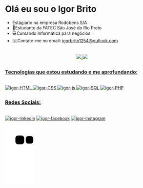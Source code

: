 # Olá eu sou o Igor Brito 

- Estágiario na empresa Rodobens S/A
- 🏫Estudante da FATEC São José do Rio Preto
- 💻Cursando Informática para negócios
- ✉️Contate-me no email: igorbrito1254@outlook.com

##

<div align="center">
  <a href="https://github.com/IgorBrito12k">
  <img height="150em" src="https://github-readme-stats.vercel.app/api?username=IgorBrito12k&show_icons=true&theme=dracula&include_all_commits=true&count_private=true"/>
  <img height="150em" src="https://github-readme-stats.vercel.app/api/top-langs/?username=IgorBrito12k&layout=compact&langs_count=7&theme=dracula"/>
</div>

##
### Tecnologias que estou estudando e me aprofundando:
<div style="display: inline_block"><br>
    <img src="https://img.shields.io/badge/HTML5-E34F26?style=for-the-badge&logo=html5&logoColor=white" alt="igor-HTML">
    <img src="https://img.shields.io/badge/CSS3-1572B6?style=for-the-badge&logo=css3&logoColor=white" alt="igor-CSS">
    <img src="https://img.shields.io/badge/JavaScript-F7DF1E?style=for-the-badge&logo=javascript&logoColor=black" alt="igor-js">
    <img src="https://img.shields.io/badge/Microsoft_SQL_Server-CC2927?style=for-the-badge&logo=microsoft-sql-server&logoColor=white" alt="igor-SQL">
    <img src="https://img.shields.io/badge/PHP-777BB4?style=for-the-badge&logo=php&logoColor=white" alt="igor-PHP">
</div>

##
### Redes Sociais:
<div style="display: inline_block"><br>
    <a href="https://www.linkedin.com/in/igor-brito-101baa1a6/">
    <img src="https://img.shields.io/badge/LinkedIn-0077B5?style=for-the-badge&logo=linkedin&logoColor=white" alt="igor-linkedin"></a>
    <a href="https://www.facebook.com/igor.brito.902/">
    <img src="https://img.shields.io/badge/Facebook-1877F2?style=for-the-badge&logo=facebook&logoColor=white" alt="igor-facebook"></a>
    <a href="https://www.instagram.com/igor.brits/">
    <img src="https://img.shields.io/badge/Instagram-E4405F?style=for-the-badge&logo=instagram&logoColor=white" alt="igor-instagram"></a>
</div>

![Snake animation](https://github.com/rafaballerini/rafaballerini/blob/output/github-contribution-grid-snake.svg)
